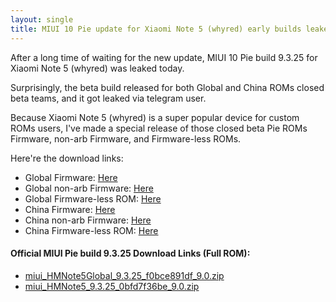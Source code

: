 ```yaml
---
layout: single
title: MIUI 10 Pie update for Xiaomi Note 5 (whyred) early builds leaked + Firmware
---
```

After a long time of waiting for the new update, MIUI 10 Pie build 9.3.25 for Xiaomi Note 5 (whyred) was leaked today.

Surprisingly, the beta build released for both Global and China ROMs closed beta teams, and it got leaked via telegram user.

Because Xiaomi Note 5 (whyred) is a super popular device for custom ROMs users, I've made a special release of those closed beta Pie ROMs Firmware, non-arb Firmware, and Firmware-less ROMs.

Here're the download links:
- Global Firmware: [Here](https://www.androidfilehost.com/?fid=1395089523397925480)
- Global non-arb Firmware: [Here](https://www.androidfilehost.com/?fid=1395089523397925477)
- Global Firmware-less ROM: [Here](https://www.androidfilehost.com/?fid=1395089523397925488)
- China Firmware: [Here](https://www.androidfilehost.com/?fid=1395089523397925478)
- China non-arb Firmware: [Here](https://www.androidfilehost.com/?fid=1395089523397925479)
- China Firmware-less ROM: [Here](https://www.androidfilehost.com/?fid=1395089523397925489)

#### Official MIUI Pie build 9.3.25 Download Links (Full ROM):
- [miui_HMNote5Global_9.3.25_f0bce891df_9.0.zip](https://bigota.d.miui.com/9.3.25/miui_HMNote5Global_9.3.25_f0bce891df_9.0.zip)
- [miui_HMNote5_9.3.25_0bfd7f36be_9.0.zip](https://bigota.d.miui.com/9.3.25/miui_HMNote5_9.3.25_0bfd7f36be_9.0.zip)
